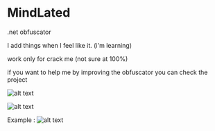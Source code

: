 # MindLated
.net obfuscator

I add things when I feel like it. (i'm learning)

work only for crack me (not sure at 100%) 

if you want to help me by improving the obfuscator you can check the project

![alt text](https://i.imgur.com/IUfJIPd.png)

![alt text](https://i.imgur.com/2BFm1S3.png)

Example :
![alt text](https://i.imgur.com/UnCLDVZ.png)
